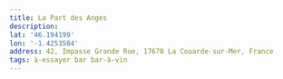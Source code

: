 ```yaml
---
title: La Part des Anges
description:
lat: '46.194199'
lon: '-1.4253584'
address: 42, Impasse Grande Rue, 17670 La Couarde-sur-Mer, France
tags: à-essayer bar bar-à-vin
---
```

